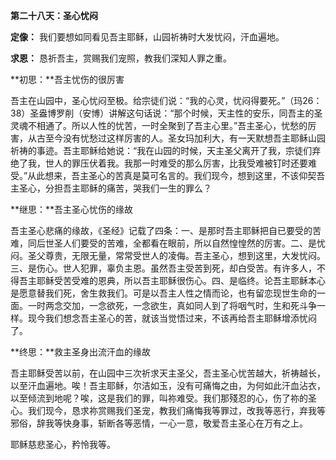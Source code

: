 **第二十八天：圣心忧闷**

**定像：** 我们要想如同看见吾主耶稣，山园祈祷时大发忧闷，汗血遍地。

**求恩：** 恳祈吾主，赏赐我们宠照，教我们深知人罪之重。

**初思：**吾主忧伤的很厉害

吾主在山园中，圣心忧闷至极。给宗徒们说：“我的心灵，忧闷得要死。”（玛26：38）圣盎博罗削（安博）讲解这句话说：“那个时候，天主性的安乐，同吾主的圣灵魂不相通了。所以人性的忧苦，一时全聚到了吾主心里。”吾主圣心，忧愁的厉害，从古至今没有忧愁过这样厉害的人。圣女玛加利大，有一天默想吾主耶稣山园祈祷的事迹。吾主耶稣给她说：“我在山园的时候，天主圣父离开了我，宗徒们弃绝了我，世人的罪压伏着我。我那一时难受的那么厉害，比我受难被钉时还要难受。”从此想来，吾主圣心的苦真是莫可名言的。我们现今，想到这里，不该仰契吾主圣心，分担吾主耶稣的痛苦，哭我们一生的罪么？

**继思：**吾主圣心忧伤的缘故

吾主圣心悲痛的缘故，《圣经》记载了四条：一、是那时吾主耶稣把自已要受的苦难，同后世圣人们要受的苦难，全都看在眼前，所以自然惶惶然的厉害。二、是忧闷。圣父尊贵，无限无量，常常受世人的凌侮。吾主圣心，想到这里，大发忧闷。三、是伤心。世人犯罪，辜负主恩。虽然吾主受苦到死，却白受苦。有许多人，不得吾主耶稣受苦受难的恩典，所以吾主耶稣很伤心。四、是临终。论吾主耶稣本心是愿意替我们死，舍生救我们。可是以吾主人性之情而论，也有留恋现世生命的一面。一时两念交加，一念欲死，一念欲生，真如同人到了将咽气时，生和死斗争一样。现今我们想念吾主圣心的苦，就该当觉悟过来，不该再给吾主耶稣增添忧闷了。

**终思：**救主圣身出流汗血的缘故

吾主耶稣受苦以前，在山园中三次祈求天主圣父，吾主圣心忧苦越大，祈祷越长，以至汗血遍地。唉！吾主耶稣，尔洁如玉，没有可痛悔之由，为何如此汗血沾衣，以至倾流到地呢？唉，这是我们的罪，叫祢难受。我们那殘忍的心，伤了祢的圣心。我们现今，恳求祢赏赐我们圣宠，教我们痛悔我等罪过，改我等恶行，弃我等邪俗，辞我等快身事，斩断各等恶情，一心一意，敬爱吾主圣心在万有之上。

耶稣慈悲圣心，矜怜我等。